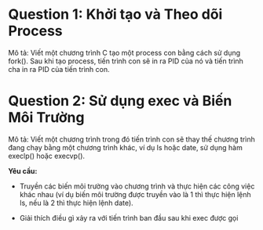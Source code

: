 # Question 1: Khởi tạo và Theo dõi Process
Mô tả: Viết một chương trình C tạo một process con bằng cách sử dụng fork(). Sau khi tạo process, tiến trình con sẽ in ra PID của nó và tiến trình cha in ra PID của tiến trình con.

# Question 2: Sử dụng exec và Biến Môi Trường
Mô tả: Viết một chương trình trong đó tiến trình con sẽ thay thế chương trình đang chạy bằng một chương trình khác, ví dụ ls hoặc date, sử dụng hàm execlp() hoặc execvp().

**Yêu cầu:**

- Truyền các biến môi trường vào chương trình và thực hiện các công việc khác nhau (ví dụ biến môi trường được truyền vào là 1 thì thực hiện lệnh ls, nếu là 2 thì thực hiện lệnh date).

- Giải thích điều gì xảy ra với tiến trình ban đầu sau khi exec được gọi
